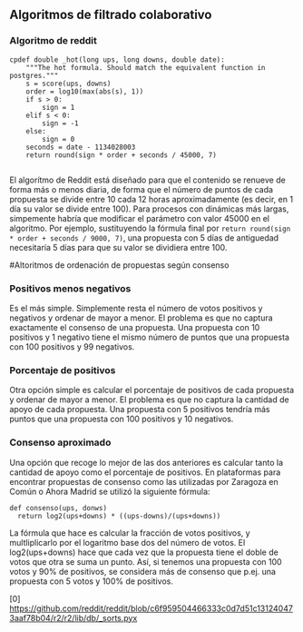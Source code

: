 
## Algoritmos de filtrado colaborativo

### Algoritmo de reddit

```
cpdef double _hot(long ups, long downs, double date):
    """The hot formula. Should match the equivalent function in postgres."""
    s = score(ups, downs)
    order = log10(max(abs(s), 1))
    if s > 0:
        sign = 1
    elif s < 0:
        sign = -1
    else:
        sign = 0
    seconds = date - 1134028003
    return round(sign * order + seconds / 45000, 7)
    
 ```
 
 El algorítmo de Reddit está diseñado para que el contenido se renueve de forma más o menos diaria, 
 de forma que el número de puntos de cada propuesta se divide entre 10 cada 12 horas aproximadamente 
 (es decir, en 1 día su valor se divide entre 100).
 Para procesos con dinámicas más largas, simpemente habría que modificar el parámetro con valor 45000 en el algoritmo.
 Por ejemplo, sustituyendo la fórmula final por `return round(sign * order + seconds / 9000, 7)`, una propuesta con
 5 días de antiguedad necesitaría 5 días para que su valor se dividiera entre 100.
 
 #Altoritmos de ordenación de propuestas según consenso

### Positivos menos negativos

Es el más simple. Simplemente resta el número de votos positivos y negativos y ordenar de mayor a menor.
El problema es que no captura exactamente el consenso de una propuesta. 
Una propuesta con 10 positivos y 1 negativo tiene el mismo número de puntos que una propuesta con 100 positivos y 99 negativos.

### Porcentaje de positivos

Otra opción simple es calcular el porcentaje de positivos de cada propuesta y ordenar de mayor a menor.
El problema es que no captura la cantidad de apoyo de cada propuesta.
Una propuesta con 5 positivos tendría más puntos que una propuesta con 100 positivos y 10 negativos.

### Consenso aproximado

Una opción que recoge lo mejor de las dos anteriores es calcular tanto la cantidad de apoyo como el porcentaje de positivos.
En plataformas para encontrar propuestas de consenso como las utilizadas por Zaragoza en Común o Ahora Madrid se utilizó la siguiente fórmula:
```
def consenso(ups, donws)
  return log2(ups+downs) * ((ups-downs)/(ups+downs))
```
La fórmula que hace es calcular la fracción de votos positivos, y multliplicarlo por el logaritmo base dos del número de votos. El log2(ups+downs) hace que cada vez que la propuesta tiene el doble de votos que otra se suma un punto. Así, si tenemos una propuesta con 100 votos y 90% de positivos, se considera más de consenso que p.ej. una propuesta con 5 votos y 100% de positivos.


  
  [0] https://github.com/reddit/reddit/blob/c6f959504466333c0d7d51c131240473aaf78b04/r2/r2/lib/db/_sorts.pyx
  
